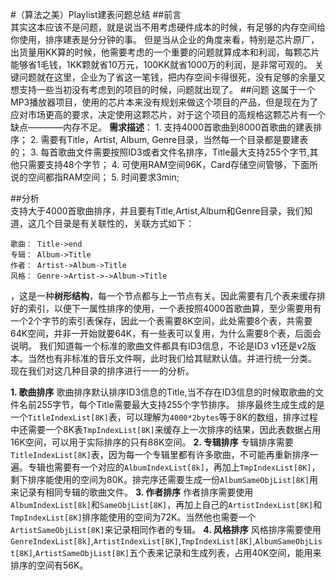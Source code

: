 
#（算法之美）Playlist建表问题总结
##前言  
其实这本应该不是问题，就是说当不用考虑硬件成本的时候，有足够的内存空间给你使用，排序建表是分分钟的事。
但是当从企业的角度来看，特别是芯片原厂，出货量用KK算的时候，他需要考虑的一个重要的问题就算成本和利润，每颗芯片能够省1毛钱，1KK颗就省10万元，100KK就省1000万的利润，是非常可观的。
关键问题就在这里，企业为了省这一笔钱，把内存空间卡得很死，没有足够的余量又想支持一些当初没有考虑到的项目的时候，问题就出现了。
##问题
这属于一个MP3播放器项目，使用的芯片本来没有规划来做这个项目的产品，但是现在为了应对市场更高的要求，决定使用这颗芯片，对于这个项目的高规格这颗芯片有一个缺点————内存不足。
	**需求描述**：
	1. 支持4000首歌曲到8000首歌曲的建表排序；
	2. 需要有Title，Artist, Album, Genre目录，当然每一个目录都是要建表的；
	3. 每首歌曲文件需要按照ID3或者文件名排序，Title最大支持255个字节,其他只需要支持48个字节；
	4. 可使用RAM空间96K，Card存储空间管够，下面所说的空间都指RAM空间；
	5. 时间要求3min;


##分析  
支持大于4000首歌曲排序，并且要有Title,Artist,Album和Genre目录，我们知道，这几个目录是有关联性的，关联方式如下：
	
	歌曲： Title->end
	专辑： Album->Title
	作者： Artist->Album->Title
	风格： Genre->Artist->->Album->Title

，这是一种**树形结构**，每一个节点都与上一节点有关。因此需要有几个表来缓存排好的索引，以便下一属性排序的使用，一个表按照4000首歌曲算，至少需要用有一个2个字节的索引表保存，因此一个表需要8K空间，此处需要8个表，共需要64K空间，并非一开始就要64K，有一些表可以复用，为什么需要8个表，后面会说明。
我们知道每一个标准的歌曲文件都具有ID3信息，不论是ID3 v1还是v2版本。当然也有非标准的音乐文件啊，此时我们给其赋默认值。并进行统一分类。
现在我们对这几种目录的排序进行一一的分析。
  
**1. 歌曲排序**
歌曲排序默认排序ID3信息的Title,当不存在ID3信息的时候取歌曲的文件名前255字节，每个Title需要最大支持255个字节排序。
排序最终生成生成的是一个`TitleIndexList[8K]`表，可以理解为`4000*2bytes`等于8K的数组，排序过程中还需要一个8K表`TmpIndexList[8K]`来缓存上一次排序的结果，因此表数据占用16K空间，可以用于实际排序的只有88K空间。
**2. 专辑排序**
专辑排序需要`TitleIndexList[8K]`表，因为每一个专辑里都有许多歌曲，不可能再重新排序一遍。专辑也需要有一个对应的`AlbumIndexList[8k]`，再加上`TmpIndexList[8K]`，剩下排序能使用的空间为80K。排完序还需要生成一份`AlbumSameObjList[8K]`用来记录有相同专辑的歌曲文件。
**3. 作者排序**
作者排序需要使用`AlbumIndexList[8k]`和`SameObjList[8K]`，再加上自己的`ArtistIndexList[8K]`和`TmpIndexList[8K]`排序能使用的空间为72K。当然他也需要一个`ArtistSameObjList[8K]`来记录相同作者的专辑。
**4. 风格排序**
风格排序需要使用`GenreIndexList[8k]`,`ArtistIndexList[8K]`,`TmpIndexList[8K]`,`AlbumSameObjList[8K]`,`ArtistSameObjList[8K]`五个表来记录和生成列表，占用40K空间，能用来排序的空间有56K。
